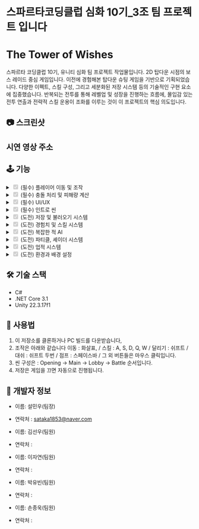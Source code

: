 # 스파르타코딩클럽 심화 10기_3조 팀 프로젝트 입니다

# The Tower of Wishes

스파르타 코딩클럽 10기, 유니티 심화 팀 프로젝트 작업물입니다.
2D 탑다운 시점의 보스 레이드 중심 게임입니다. 이전에 경험해본 탑다운 슈팅 게임을 기반으로 기획되었습니다.
다양한 이펙트, 스킬 구성, 그리고 세분화된 저장 시스템 등의 기술적인 구현 요소에 집중했습니다. 반복되는 전투를 통해 레벨업 및 성장을 진행하는 흐름에, 
몰입감 있는 전투 연출과 전략적 스킬 운용이 조화를 이루는 것이 이 프로젝트의 핵심 의도입니다.

## 📷 스크린샷


## 시연 영상 주소


## 🕹️ 기능
<details>
<summary><input type="checkbox" checked disabled> (필수) 플레이어 이동 및 조작 </summary>

![Moving](https://github.com/user-attachments/assets/0348a4c8-80bb-47bf-8c83-bbab5ff8d0f9)

-
</details>
<details>
<summary><input type="checkbox" checked disabled> (필수) 충돌 처리 및 피해량 계산 </summary>

  ![Attack](https://github.com/user-attachments/assets/b889bd80-f0d8-495c-86bb-0c056cd86dbc)


-
</details>
<details>
<summary><input type="checkbox" checked disabled> (필수) UI/UX </summary>


-
</details>
<details>
<summary><input type="checkbox" checked disabled> (필수) 인트로 씬 </summary>


-
</details>
<details>
<summary><input type="checkbox" checked disabled> (도전) 저장 및 불러오기 시스템 </summary>


-
</details>
<details>
<summary><input type="checkbox" checked disabled> (도전) 경험치 및 스킬 시스템 </summary>


-
</details>
<details>
<summary><input type="checkbox" checked disabled> (도전) 복잡한 적 AI </summary>


-
</details>
<details>
<summary><input type="checkbox" checked disabled> (도전) 파티클, 셰이더 시스템</summary>


-
</details>
<details>
<summary><input type="checkbox" checked disabled> (도전) 업적 시스템 </summary>


-
</details>
<details>
<summary><input type="checkbox" checked disabled> (도전) 환경과 배경 설정 </summary>


-
</details>


## 🛠️ 기술 스택

- C#
- .NET Core 3.1
- Unity 22.3.17f1

## 🧙 사용법

1. 이 저장소를 클론하거나 PC 빌드를 다운받습니다,
2. 조작은 아래와 같습니다
   이동 : 화살표, / 스킬 : A, S, D, Q, W / 달리기 : 쉬프트 / 대쉬 : 쉬프트 두번 / 점프 : 스페이스바 / 그 외 버튼들은 마우스 클릭입니다.
3. 씬 구성은 : Opening -> Main -> Lobby -> Battle 순서입니다.
4. 저장은 게임을 끄면 자동으로 진행됩니다.

## 🙋 개발자 정보

- 이름: 설민우(팀장)
- 연락처 : sataka1853@naver.com

- 이름: 김선우(팀원)
- 연락처 : 

 - 이름: 이자연(팀원)
- 연락처 : 

- 이름: 박유빈(팀원)
- 연락처 : 

- 이름: 손종욱(팀원)
- 연락처 : 






